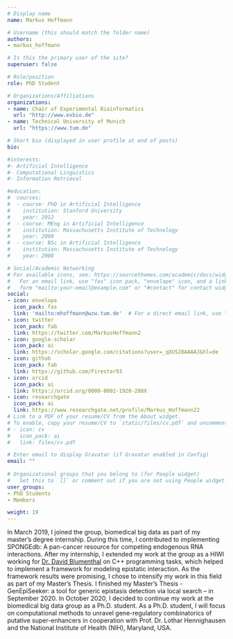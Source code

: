```yaml
---
# Display name
name: Markus Hoffmann

# Username (this should match the folder name)
authors:
- markus_hoffmann

# Is this the primary user of the site?
superuser: false

# Role/position
role: PhD Student 

# Organizations/Affiliations
organizations:
- name: Chair of Experimental Bioinformatics
  url: "http://www.exbio.de"
- name: Technical University of Munich
  url: "https://www.tum.de"

# Short bio (displayed in user profile at end of posts)
bio:   

#interests:
#- Artificial Intelligence
#- Computational Linguistics
#- Information Retrieval

#education:
#  courses:
#  - course: PhD in Artificial Intelligence
#    institution: Stanford University
#    year: 2012
#  - course: MEng in Artificial Intelligence
#    institution: Massachusetts Institute of Technology
#    year: 2009
#  - course: BSc in Artificial Intelligence
#    institution: Massachusetts Institute of Technology
#    year: 2008

# Social/Academic Networking
# For available icons, see: https://sourcethemes.com/academic/docs/widgets/#icons
#   For an email link, use "fas" icon pack, "envelope" icon, and a link in the
#   form "mailto:your-email@example.com" or "#contact" for contact widget.
social:
- icon: envelope
  icon_pack: fas
  link: 'mailto:mhoffmann@wzw.tum.de'  # For a direct email link, use "mailto:test@example.org".
- icon: twitter
  icon_pack: fab
  link: https://twitter.com/MarkusHoffmann2
- icon: google-scholar
  icon_pack: ai
  link: https://scholar.google.com/citations?user=_qXUS28AAAAJ&hl=de
- icon: github
  icon_pack: fab
  link: https://github.com/Firestar93
- icon: orcid
  icon_pack: ai
  link: https://orcid.org/0000-0002-1920-288X
- icon: researchgate
  icon_pack: ai
  link: https://www.researchgate.net/profile/Markus_Hoffmann22
# Link to a PDF of your resume/CV from the About widget.
# To enable, copy your resume/CV to `static/files/cv.pdf` and uncomment the lines below.  
# - icon: cv
#   icon_pack: ai
#   link: files/cv.pdf

# Enter email to display Gravatar (if Gravatar enabled in Config)
email: ""
  
# Organizational groups that you belong to (for People widget)
#   Set this to `[]` or comment out if you are not using People widget.  
user_groups:
- PhD Students
- Members

weight: 19
---
```


In March 2019, I joined the group, biomedical big data as part of my master’s degree internship. During this time, I contributed to implementing SPONGEdb: A pan-cancer resource for competing endogenous RNA interactions. After my internship, I extended my work at the group as a HIWI working for [Dr. David Blumenthal](/authors/david_blumenthal/) on C++ programming tasks, which helped to implement a framework for modeling epistatic interaction. As the framework results were promising, I chose to intensify my work in this field as part of my Master’s Thesis. I finished my Master’s Thesis - GenEpiSeeker: a tool for generic epistasis detection via local search – in September 2020. In October 2020, I decided to continue my work at the biomedical big data group as a Ph.D. student. As a Ph.D. student, I will focus on computational methods to unravel gene-regulatory combinatorics of putative super-enhancers in cooperation with Prof. Dr. Lothar Hennighausen and the National Institute of Health (NIH), Maryland, USA.
